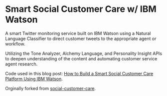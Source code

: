 # Smart Social Customer Care w/ IBM Watson

A smart Twitter monitoring service built on IBM Watson using a Natural Language Classifier to direct customer tweets to the appropriate agent or workflow.

Utilizing the Tone Analyzer, Alchemy Language, and Personality Insight APIs to deepen understanding of the content and automating customer service agent research.

Code used in this blog post: [How to Build a Smart Social Customer Care Platform Using IBM Watson](https://10xnation.com/social-customer-care-ibm-watson/).

Orginally forked from [social-customer-care](https://github.com/watson-developer-cloud/social-customer-care).
